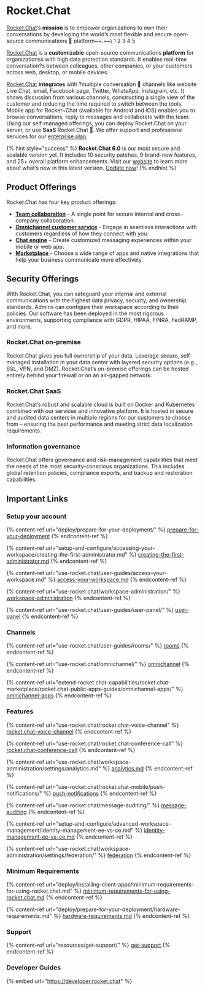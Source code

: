 
# Rocket.Chat

[Rocket.Chat](https://rocket.chat)’s **mission** is to empower organizations to own their conversations by developing the world’s most flexible and secure open-source communications 📱 platform\~\~_._\~\~\ 1 2 3 4 5           

[Rocket.Chat](https://rocket.chat) is a **customizable** open-source communications **platform** for organizationss with high data protection standards. It enables real-time conversation?s between colleagues, other companies, or your customers across web, desktop, or mobile devices.

[Rocket.Chat](https://rocket.chat) **integrates** with ?multiple conversation 📝 channels like website Live Chat, email, Facebook page, Twitter, WhatsApp, Instagram, etc. It shows discussion from various channels, constructing a single view of the customer and reducing the time required to switch between the tools. Mobile app for Rocket\~Chat (available for Android and iOS) enables you to browse conversations, reply to messages and collaborate with the team. Using our self-managed offerings, you can deploy Rocket.Chat on your server, or use **SaaS** Rocket.Chat 🚀. We offer support and professional services for our [enterprise plan](setup-and-configure/enterprise-edition-trial/).

{% hint style="success" %}
**Rocket.Chat 6.0** is our most secure and scalable version yet. It includes 10 security patches, 9 brand-new features, and 25+ overall platform enhancements. Visit our [website](https://www.rocket.chat/six) to learn more about what’s new in this latest version. [Update now](https://docs.rocket.chat/deploy/updating-rocket.chat)!
{% endhint %}

## Product Offerings

Rocket.Chat has four key product offerings:

* [**Team collaboration**](use-rocket.chat/workspace-administration/) - A single point for secure internal and cross-company collaboration.
* [**Omnichannel customer service**](use-rocket.chat/omnichannel/) - Engage in seamless interactions with customers regardless of how they connect with you.
* [**Chat engine**](https://developer.rocket.chat/chat-engine/overview-of-chat-engine) - Create customized messaging experiences within your mobile or web app.
* [**Marketplace** ](extend-rocket.chat-capabilities/rocket.chat-marketplace)- Choose a wide range of apps and native integrations that help your business communicate more effectively.

## Security Offerings

With Rocket.Chat, you can safeguard your internal and external communications with the highest data privacy, security, and ownership standards. Admins can configure their workspace according to their policies. Our software has been deployed in the most rigorous environments, supporting compliance with GDPR, HIPAA, FINRA, FedRAMP, and more.

### Rocket.Chat on-premise

Rocket.Chat gives you full ownership of your data. Leverage secure, self-managed installation in your data center with layered security options (e.g., SSL, VPN, and DMZ). Rocket.Chat’s on-premise offerings can be hosted entirely behind your firewall or on an air-gapped network.

### Rocket.Chat SaaS

Rocket.Chat’s robust and scalable cloud is built on Docker and Kubernetes combined with our services and innovative platform. It is hosted in secure and audited data centers in multiple regions for our customers to choose from – ensuring the best performance and meeting strict data localization requirements.

### Information governance

Rocket.Chat offers governance and risk-management capabilities that meet the needs of the most security-conscious organizations. This includes global retention policies, compliance exports, and backup and restoration capabilities.

## Important Links

### Setup your account

{% content-ref url="deploy/prepare-for-your-deployment/" %}
[prepare-for-your-deployment](deploy/prepare-for-your-deployment/)
{% endcontent-ref %}

{% content-ref url="setup-and-configure/accessing-your-workspace/creating-the-first-administrator.md" %}
[creating-the-first-administrator.md](setup-and-configure/accessing-your-workspace/creating-the-first-administrator.md)
{% endcontent-ref %}

{% content-ref url="use-rocket.chat/user-guides/access-your-workspace.md" %}
[access-your-workspace.md](use-rocket.chat/user-guides/access-your-workspace.md)
{% endcontent-ref %}

{% content-ref url="use-rocket.chat/workspace-administration/" %}
[workspace-administration](use-rocket.chat/workspace-administration/)
{% endcontent-ref %}

{% content-ref url="use-rocket.chat/user-guides/user-panel/" %}
[user-panel](use-rocket.chat/user-guides/user-panel/)
{% endcontent-ref %}

### Channels

{% content-ref url="use-rocket.chat/user-guides/rooms/" %}
[rooms](use-rocket.chat/user-guides/rooms/)
{% endcontent-ref %}

{% content-ref url="use-rocket.chat/omnichannel/" %}
[omnichannel](use-rocket.chat/omnichannel/)
{% endcontent-ref %}

{% content-ref url="extend-rocket.chat-capabilities/rocket.chat-marketplace/rocket.chat-public-apps-guides/omnichannel-apps/" %}
[omnichannel-apps](extend-rocket.chat-capabilities/rocket.chat-marketplace/rocket.chat-public-apps-guides/omnichannel-apps/)
{% endcontent-ref %}

### Features

{% content-ref url="use-rocket.chat/rocket.chat-voice-channel" %}
[rocket.chat-voice-channel](use-rocket.chat/rocket.chat-voice-channel)
{% endcontent-ref %}

{% content-ref url="use-rocket.chat/rocket.chat-conference-call" %}
[rocket.chat-conference-call](use-rocket.chat/rocket.chat-conference-call)
{% endcontent-ref %}

{% content-ref url="use-rocket.chat/workspace-administration/settings/analytics.md" %}
[analytics.md](use-rocket.chat/workspace-administration/settings/analytics.md)
{% endcontent-ref %}

{% content-ref url="use-rocket.chat/rocket.chat-mobile/push-notifications/" %}
[push-notifications](use-rocket.chat/rocket.chat-mobile/push-notifications/)
{% endcontent-ref %}

{% content-ref url="use-rocket.chat/message-auditing/" %}
[message-auditing](use-rocket.chat/message-auditing/)
{% endcontent-ref %}

{% content-ref url="setup-and-configure/advanced-workspace-management/identity-management-ee-vs-ce.md" %}
[identity-management-ee-vs-ce.md](setup-and-configure/advanced-workspace-management/identity-management-ee-vs-ce.md)
{% endcontent-ref %}

{% content-ref url="use-rocket.chat/workspace-administration/settings/federation/" %}
[federation](use-rocket.chat/workspace-administration/settings/federation/)
{% endcontent-ref %}

### Minimum Requirements

{% content-ref url="deploy/installing-client-apps/minimum-requirements-for-using-rocket.chat.md" %}
[minimum-requirements-for-using-rocket.chat.md](deploy/installing-client-apps/minimum-requirements-for-using-rocket.chat.md)
{% endcontent-ref %}

{% content-ref url="deploy/prepare-for-your-deployment/hardware-requirements.md" %}
[hardware-requirements.md](deploy/prepare-for-your-deployment/hardware-requirements.md)
{% endcontent-ref %}

### Support

{% content-ref url="resources/get-support/" %}
[get-support](resources/get-support/)
{% endcontent-ref %}

### Developer Guides

{% embed url="https://developer.rocket.chat" %}
